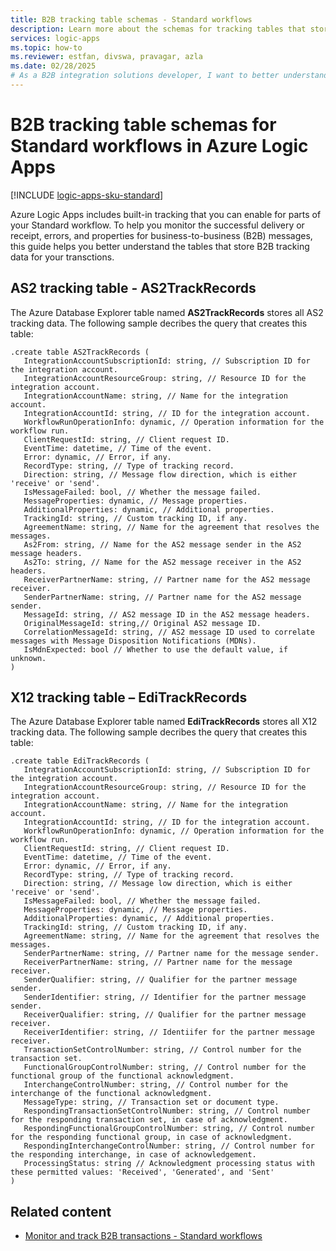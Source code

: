 ```yaml
---
title: B2B tracking table schemas - Standard workflows
description: Learn more about the schemas for tracking tables that store B2B transaction data for Standard workflows in Azure Logic Apps.
services: logic-apps
ms.topic: how-to
ms.reviewer: estfan, divswa, pravagar, azla
ms.date: 02/28/2025
# As a B2B integration solutions developer, I want to better understand the structures for the tables that store B2B transaction data for Standard workflows in Azure Logic Apps.
---
```


# B2B tracking table schemas for Standard workflows in Azure Logic Apps

[!INCLUDE [logic-apps-sku-standard](../../includes/logic-apps-sku-standard.md)]

Azure Logic Apps includes built-in tracking that you can enable for parts of your Standard workflow. To help you monitor the successful delivery or receipt, errors, and properties for business-to-business (B2B) messages, this guide helps you better understand the tables that store B2B tracking data for your transctions.

<a name="as2-table"></a>

## AS2 tracking table - AS2TrackRecords

The Azure Database Explorer table named **AS2TrackRecords** stores all AS2 tracking data. The following sample decribes the query that creates this table:

```kusto
.create table AS2TrackRecords (
   IntegrationAccountSubscriptionId: string, // Subscription ID for the integration account.
   IntegrationAccountResourceGroup: string, // Resource ID for the integration account.
   IntegrationAccountName: string, // Name for the integration account.
   IntegrationAccountId: string, // ID for the integration account.
   WorkflowRunOperationInfo: dynamic, // Operation information for the workflow run.
   ClientRequestId: string, // Client request ID.
   EventTime: datetime, // Time of the event.
   Error: dynamic, // Error, if any.
   RecordType: string, // Type of tracking record.
   Direction: string, // Message flow direction, which is either 'receive' or 'send'.
   IsMessageFailed: bool, // Whether the message failed.
   MessageProperties: dynamic, // Message properties.
   AdditionalProperties: dynamic, // Additional properties.
   TrackingId: string, // Custom tracking ID, if any.
   AgreementName: string, // Name for the agreement that resolves the messages.
   As2From: string, // Name for the AS2 message sender in the AS2 message headers.
   As2To: string, // Name for the AS2 message receiver in the AS2 headers.
   ReceiverPartnerName: string, // Partner name for the AS2 message receiver.
   SenderPartnerName: string, // Partner name for the AS2 message sender.
   MessageId: string, // AS2 message ID in the AS2 message headers.
   OriginalMessageId: string,// Original AS2 message ID.
   CorrelationMessageId: string, // AS2 message ID used to correlate messages with Message Disposition Notifications (MDNs).
   IsMdnExpected: bool // Whether to use the default value, if unknown.
)
```

<a name="x12-table"></a>

## X12 tracking table – EdiTrackRecords

The Azure Database Explorer table named **EdiTrackRecords** stores all X12 tracking data. The following sample decribes the query that creates this table:

```kusto
.create table EdiTrackRecords (
   IntegrationAccountSubscriptionId: string, // Subscription ID for the integration account.
   IntegrationAccountResourceGroup: string, // Resource ID for the integration account.
   IntegrationAccountName: string, // Name for the integration account.
   IntegrationAccountId: string, // ID for the integration account.
   WorkflowRunOperationInfo: dynamic, // Operation information for the workflow run.
   ClientRequestId: string, // Client request ID.
   EventTime: datetime, // Time of the event.
   Error: dynamic, // Error, if any.
   RecordType: string, // Type of tracking record.
   Direction: string, // Message low direction, which is either 'receive' or 'send'.
   IsMessageFailed: bool, // Whether the message failed.
   MessageProperties: dynamic, // Message properties.
   AdditionalProperties: dynamic, // Additional properties.
   TrackingId: string, // Custom tracking ID, if any.
   AgreementName: string, // Name for the agreement that resolves the messages.
   SenderPartnerName: string, // Partner name for the message sender.
   ReceiverPartnerName: string, // Partner name for the message receiver.
   SenderQualifier: string, // Qualifier for the partner message sender.
   SenderIdentifier: string, // Identifier for the partner message sender.
   ReceiverQualifier: string, // Qualifier for the partner message receiver.
   ReceiverIdentifier: string, // Identiifer for the partner message receiver.
   TransactionSetControlNumber: string, // Control number for the transaction set.
   FunctionalGroupControlNumber: string, // Control number for the functional group of the functional acknowledgment.
   InterchangeControlNumber: string, // Control number for the interchange of the functional acknowledgment.
   MessageType: string, // Transaction set or document type.
   RespondingTransactionSetControlNumber: string, // Control number for the responding transaction set, in case of acknowledgment.
   RespondingFunctionalGroupControlNumber: string, // Control number for the responding functional group, in case of acknowledgment.
   RespondingInterchangeControlNumber: string, // Control number for the responding interchange, in case of acknowledgement.
   ProcessingStatus: string // Acknowledgment processing status with these permitted values: 'Received', 'Generated', and 'Sent'
)
```

## Related content

- [Monitor and track B2B transactions - Standard workflows](monitor-track-b2b-transactions.md)